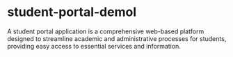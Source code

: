 # student-portal-demol
A student portal application is a comprehensive web-based platform designed to streamline academic and administrative processes for students, providing easy access to essential services and information.
